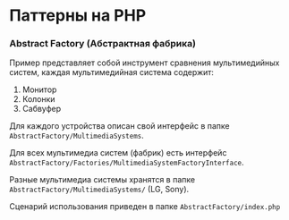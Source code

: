 # Паттерны на PHP
### Abstract Factory (Абстрактная фабрика)
Пример представляет собой инструмент сравнения мультимедийных систем, каждая мультимедийная система содержит:
1. Монитор
2. Колонки
3. Сабвуфер

Для каждого устройства описан свой интерфейс в папке `AbstractFactory/MultimediaSystems`.

Для всех мультимедиа систем (фабрик) есть интерфейс `AbstractFactory/Factories/MultimediaSystemFactoryInterface`.

Разные мультимедиа системы хранятся в папке `AbstractFactory/MultimediaSystems/` (LG, Sony).

Сценарий использования приведен в папке `AbstractFactory/index.php` 
